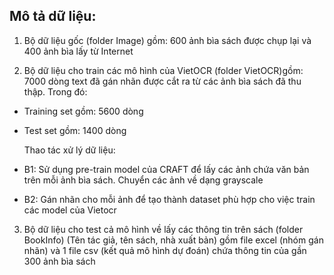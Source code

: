 ## Mô tả dữ liệu:

1. Bộ dữ liệu gốc (folder Image) gồm: 600 ảnh bìa sách được chụp lại và 400 ảnh bìa lấy từ Internet


2. Bộ dữ liệu cho train các mô hình của VietOCR (folder VietOCR)gồm: 7000 dòng text đã gán nhãn được cắt ra từ các ảnh bìa sách đã thu thập. Trong đó:
+ Training set gồm: 5600 dòng
+ Test set gồm: 1400 dòng
 
  Thao tác xử lý dữ liệu: 
+ B1: Sử dụng pre-train model của CRAFT để lấy các ảnh chứa văn bản trên mỗi ảnh bìa sách. Chuyển các ảnh về dạng grayscale
+ B2: Gán nhãn cho mỗi ảnh để tạo thành dataset phù hợp cho việc train các model của Vietocr


3. Bộ dữ liệu cho test cả mô hình về lấy các thông tin trên sách (folder BookInfo) (Tên tác giả, tên sách, nhà xuất bản) gồm file excel (nhóm gán nhãn) và 1 file csv (kết quả mô hình dự đoán) chứa thông tin của gần 300 ảnh bìa sách
